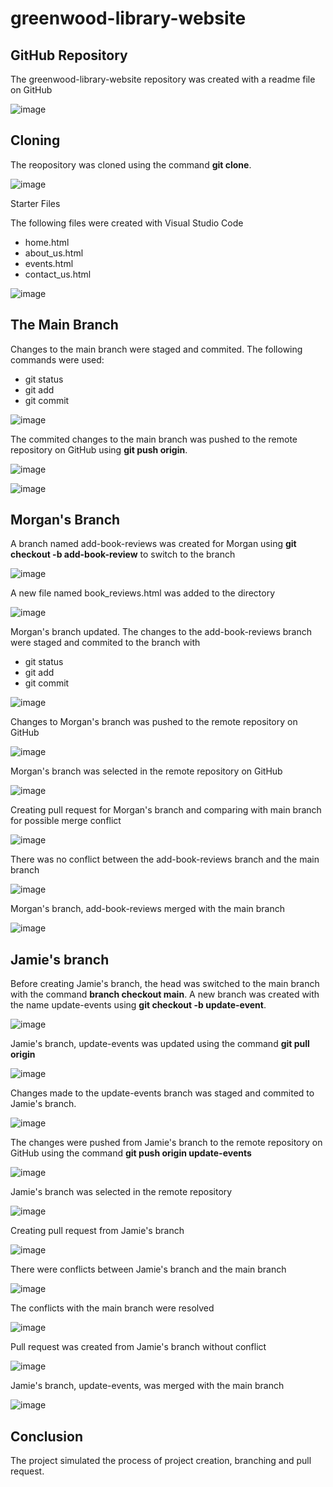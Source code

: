 # greenwood-library-website

## GitHub Repository

The greenwood-library-website repository was created with a readme file on GitHub

![image](https://github.com/user-attachments/assets/59d2528c-0107-4a17-85bc-54068e80f07d)

## Cloning

The reopository was cloned using the command **git clone**.

![image](https://github.com/user-attachments/assets/4630fc61-ab40-4ed5-8bd2-f1560034d663)

Starter Files

The following files were created with Visual Studio Code
- home.html
- about_us.html
- events.html
- contact_us.html

![image](https://github.com/user-attachments/assets/0d69e67b-f35d-45ef-b635-b07f9237218a)


## The Main Branch

Changes to the main branch were staged and commited. The following commands were used:
- git status
- git add
- git commit

![image](https://github.com/user-attachments/assets/63291188-112d-40ff-96a6-f7c82c6cc0e0)

The commited changes to the main branch was pushed to the remote repository on GitHub
using **git push origin**.

![image](https://github.com/user-attachments/assets/62a5024e-becd-4a6a-92b9-5d69b74ffc9c)


![image](https://github.com/user-attachments/assets/695a9c7c-a99d-4fb4-8457-51df62cb26a9)


## Morgan's Branch

A branch named add-book-reviews was created for Morgan using **git checkout -b add-book-review** to switch to the branch

![image](https://github.com/user-attachments/assets/bebcbf44-c6d8-41a8-b63e-d49a11e5db32)

A new file named book_reviews.html was added to the directory

![image](https://github.com/user-attachments/assets/f4be00de-5428-4909-92f6-88854e1473a9)

Morgan's branch updated. The changes to the add-book-reviews branch were staged and commited to the branch with
- git status
- git add
- git commit

![image](https://github.com/user-attachments/assets/555e1fe7-f2a4-4489-a4c5-5d15c86aee6f)

Changes to Morgan's branch was pushed to the remote repository on GitHub

![image](https://github.com/user-attachments/assets/04b9b2cc-e48d-40bf-bed2-7105d6a91b91)


Morgan's branch was selected in the remote repository on GitHub

![image](https://github.com/user-attachments/assets/1dedf655-64b9-4faa-b584-307046567609)

Creating pull request for Morgan's branch and comparing with main branch for possible merge conflict

![image](https://github.com/user-attachments/assets/a188dca6-e068-4e34-bda7-d31368b9228d)

There was no conflict between the add-book-reviews branch and the main branch

![image](https://github.com/user-attachments/assets/fc126ba2-de2f-4944-a499-aaaa0d06046c)

Morgan's branch, add-book-reviews merged with the main branch

![image](https://github.com/user-attachments/assets/cadf1ae4-759b-492a-b2cb-e707763fa314)


## Jamie's branch

Before creating Jamie's branch, the head was switched to the main branch with the command **branch checkout main**. A new branch was created with the name update-events using **git checkout -b update-event**.

![image](https://github.com/user-attachments/assets/c070c228-d9a8-4919-a51c-1324458ece45)

Jamie's branch, update-events was updated using the command **git pull origin** 

![image](https://github.com/user-attachments/assets/1fef883f-b92d-401e-a5c0-ac45631ce723)

Changes made to the update-events branch was staged and commited to Jamie's branch.

![image](https://github.com/user-attachments/assets/080fa192-b335-4d6b-a526-07511d2faae7)

The changes were pushed from Jamie's branch to the remote repository on GitHub using the command **git push origin update-events**

![image](https://github.com/user-attachments/assets/28b733ed-d054-482c-9189-848d3b56420f)

Jamie's branch was selected in the remote repository

![image](https://github.com/user-attachments/assets/18ebf565-64a8-4272-918b-707122784d85)

Creating pull request from Jamie's branch

![image](https://github.com/user-attachments/assets/6e623ca2-a84d-4a00-8903-07c5bfc7d58e)

There were conflicts between Jamie's branch and the main branch

![image](https://github.com/user-attachments/assets/230bc4af-5964-458a-bf49-0258e3cf372e)

The conflicts with the main branch were resolved

![image](https://github.com/user-attachments/assets/55f6c4c7-0036-42ab-adad-a3c0c85b0606)

Pull request was created from Jamie's branch without conflict

![image](https://github.com/user-attachments/assets/cfab190f-de20-4749-a161-64b9b568e3d4)

Jamie's branch, update-events, was merged with the main branch

![image](https://github.com/user-attachments/assets/b808fcf9-6fff-488d-aaf2-026a6d3a514c)


## Conclusion
The project simulated the process of project creation, branching and pull request.






















